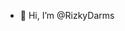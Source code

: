 - 👋 Hi, I’m @RizkyDarms


<!---
RizkyDarms/RizkyDarms is a ✨ special ✨ repository because its `README.md` (this file) appears on your GitHub profile.
You can click the Preview link to take a look at your changes.
--->
